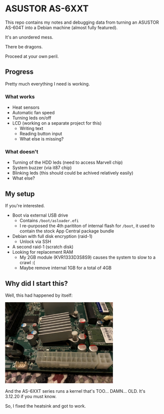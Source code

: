 # ASUSTOR AS-6XXT

This repo contains my notes and debugging data from turning an ASUSTOR AS-604T into a Debian machine (almost fully featured).

It's an unordered mess.

There be dragons.

Proceed at your own peril.

## Progress

Pretty much everything I need is working.

### What works

* Heat sensors
* Automatic fan speed
* Turning leds on/off
* LCD (working on a separate project for this)
    * Writing text
    * Reading button input
    * What else is missing?

### What doesn't

* Turning of the HDD leds (need to access Marvell chip)
* System buzzer (via it87 chip)
* Blinking leds (this should could be achived relatively easily)
* What else?

## My setup

If you're interested.

* Boot via external USB drive
    * Contains `/boot/asloader.efi`
    * I re-purposed the 4th parititon of internal flash for `/boot`, it used to contain the stock App Central package bundle
* Debian with full disk encryption (raid-1)
    * Unlock via SSH
* A second raid-1 (scratch disk)
* Looking for replacement RAM
    * My 2GB module (KVR1333D3S8S9) causes the system to slow to a crawl :(
    * Maybe remove internal 1GB for a total of 4GB

## Why did I start this?

Well, this had happened by itself:

<img width="350px" src="resources/very-sad-northbridge.jpg">

And the AS-6XXT series runs a kernel that's TOO... DAMN... OLD. It's 3.12.20 if you must know.

So, I fixed the heatsink and got to work.
